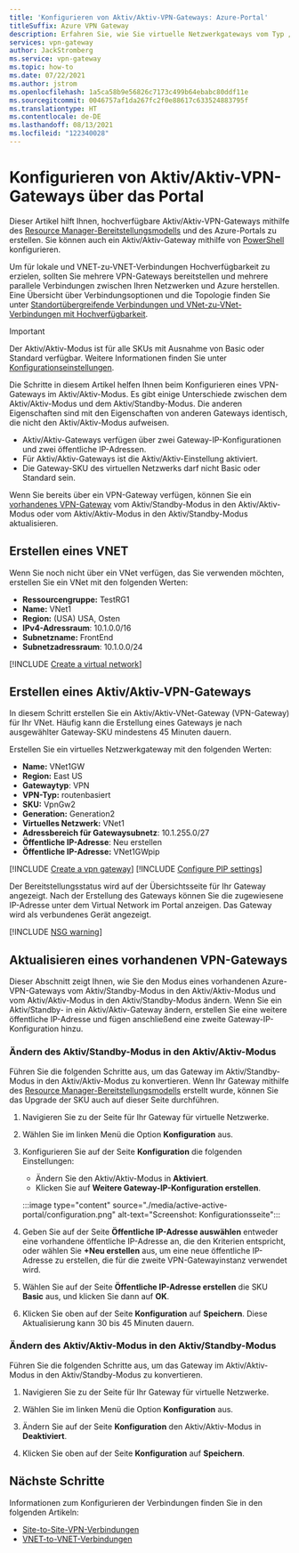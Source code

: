 ```yaml
---
title: 'Konfigurieren von Aktiv/Aktiv-VPN-Gateways: Azure-Portal'
titleSuffix: Azure VPN Gateway
description: Erfahren Sie, wie Sie virtuelle Netzwerkgateways vom Typ „Aktiv-Aktiv“ mithilfe des Azure-Portals konfigurieren können.
services: vpn-gateway
author: JackStromberg
ms.service: vpn-gateway
ms.topic: how-to
ms.date: 07/22/2021
ms.author: jstrom
ms.openlocfilehash: 1a5ca58b9e56826c7173c499b64ebabc80ddf11e
ms.sourcegitcommit: 0046757af1da267fc2f0e88617c633524883795f
ms.translationtype: HT
ms.contentlocale: de-DE
ms.lasthandoff: 08/13/2021
ms.locfileid: "122340028"
---
```

# <a name="configure-active-active-vpn-gateways-using-the-portal"></a>Konfigurieren von Aktiv/Aktiv-VPN-Gateways über das Portal

Dieser Artikel hilft Ihnen, hochverfügbare Aktiv/Aktiv-VPN-Gateways mithilfe des [Resource Manager-Bereitstellungsmodells](../azure-resource-manager/management/deployment-models.md) und des Azure-Portals zu erstellen. Sie können auch ein Aktiv/Aktiv-Gateway mithilfe von [PowerShell](vpn-gateway-activeactive-rm-powershell.md) konfigurieren.

Um für lokale und VNET-zu-VNET-Verbindungen Hochverfügbarkeit zu erzielen, sollten Sie mehrere VPN-Gateways bereitstellen und mehrere parallele Verbindungen zwischen Ihren Netzwerken und Azure herstellen. Eine Übersicht über Verbindungsoptionen und die Topologie finden Sie unter [Standortübergreifende Verbindungen und VNet-zu-VNet-Verbindungen mit Hochverfügbarkeit](vpn-gateway-highlyavailable.md).

> [!IMPORTANT]
> Der Aktiv/Aktiv-Modus ist für alle SKUs mit Ausnahme von Basic oder Standard verfügbar. Weitere Informationen finden Sie unter [Konfigurationseinstellungen](vpn-gateway-about-vpn-gateway-settings.md#gwsku).
>

Die Schritte in diesem Artikel helfen Ihnen beim Konfigurieren eines VPN-Gateways im Aktiv/Aktiv-Modus. Es gibt einige Unterschiede zwischen dem Aktiv/Aktiv-Modus und dem Aktiv/Standby-Modus. Die anderen Eigenschaften sind mit den Eigenschaften von anderen Gateways identisch, die nicht den Aktiv/Aktiv-Modus aufweisen. 

* Aktiv/Aktiv-Gateways verfügen über zwei Gateway-IP-Konfigurationen und zwei öffentliche IP-Adressen.
* Für Aktiv/Aktiv-Gateways ist die Aktiv/Aktiv-Einstellung aktiviert.
* Die Gateway-SKU des virtuellen Netzwerks darf nicht Basic oder Standard sein.

Wenn Sie bereits über ein VPN-Gateway verfügen, können Sie ein [vorhandenes VPN-Gateway](#update) vom Aktiv/Standby-Modus in den Aktiv/Aktiv-Modus oder vom Aktiv/Aktiv-Modus in den Aktiv/Standby-Modus aktualisieren.

## <a name="create-a-vnet"></a><a name="vnet"></a>Erstellen eines VNET

Wenn Sie noch nicht über ein VNet verfügen, das Sie verwenden möchten, erstellen Sie ein VNet mit den folgenden Werten:

* **Ressourcengruppe:** TestRG1
* **Name:** VNet1
* **Region:** (USA) USA, Osten
* **IPv4-Adressraum**: 10.1.0.0/16
* **Subnetzname:** FrontEnd
* **Subnetzadressraum**: 10.1.0.0/24

[!INCLUDE [Create a virtual network](../../includes/vpn-gateway-basic-vnet-rm-portal-include.md)]

## <a name="create-an-active-active-vpn-gateway"></a><a name="gateway"></a>Erstellen eines Aktiv/Aktiv-VPN-Gateways

In diesem Schritt erstellen Sie ein Aktiv/Aktiv-VNet-Gateway (VPN-Gateway) für Ihr VNet. Häufig kann die Erstellung eines Gateways je nach ausgewählter Gateway-SKU mindestens 45 Minuten dauern.

Erstellen Sie ein virtuelles Netzwerkgateway mit den folgenden Werten:

* **Name:** VNet1GW
* **Region:** East US
* **Gatewaytyp**: VPN
* **VPN-Typ:** routenbasiert
* **SKU:** VpnGw2
* **Generation:** Generation2
* **Virtuelles Netzwerk:** VNet1
* **Adressbereich für Gatewaysubnetz**: 10.1.255.0/27
* **Öffentliche IP-Adresse**: Neu erstellen
* **Öffentliche IP-Adresse:** VNet1GWpip

[!INCLUDE [Create a vpn gateway](../../includes/vpn-gateway-add-gw-portal-include.md)]
[!INCLUDE [Configure PIP settings](../../includes/vpn-gateway-add-gw-pip-active-portal-include.md)]

Der Bereitstellungsstatus wird auf der Übersichtsseite für Ihr Gateway angezeigt. Nach der Erstellung des Gateways können Sie die zugewiesene IP-Adresse unter dem Virtual Network im Portal anzeigen. Das Gateway wird als verbundenes Gerät angezeigt.

[!INCLUDE [NSG warning](../../includes/vpn-gateway-no-nsg-include.md)]

## <a name="update-an-existing-vpn-gateway"></a><a name ="update"></a> Aktualisieren eines vorhandenen VPN-Gateways

Dieser Abschnitt zeigt Ihnen, wie Sie den Modus eines vorhandenen Azure-VPN-Gateways vom Aktiv/Standby-Modus in den Aktiv/Aktiv-Modus und vom Aktiv/Aktiv-Modus in den Aktiv/Standby-Modus ändern. Wenn Sie ein Aktiv/Standby- in ein Aktiv/Aktiv-Gateway ändern, erstellen Sie eine weitere öffentliche IP-Adresse und fügen anschließend eine zweite Gateway-IP-Konfiguration hinzu. 

### <a name="change-active-standby-to-active-active"></a>Ändern des Aktiv/Standby-Modus in den Aktiv/Aktiv-Modus

Führen Sie die folgenden Schritte aus, um das Gateway im Aktiv/Standby-Modus in den Aktiv/Aktiv-Modus zu konvertieren. Wenn Ihr Gateway mithilfe des [Resource Manager-Bereitstellungsmodells](../azure-resource-manager/management/deployment-models.md) erstellt wurde, können Sie das Upgrade der SKU auch auf dieser Seite durchführen.

1. Navigieren Sie zu der Seite für Ihr Gateway für virtuelle Netzwerke.

1. Wählen Sie im linken Menü die Option **Konfiguration** aus.

1. Konfigurieren Sie auf der Seite **Konfiguration** die folgenden Einstellungen: 

   * Ändern Sie den Aktiv/Aktiv-Modus in **Aktiviert**.
   * Klicken Sie auf **Weitere Gateway-IP-Konfiguration erstellen**.

   :::image type="content" source="./media/active-active-portal/configuration.png" alt-text="Screenshot: Konfigurationsseite":::

1. Geben Sie auf der Seite **Öffentliche IP-Adresse auswählen** entweder eine vorhandene öffentliche IP-Adresse an, die den Kriterien entspricht, oder wählen Sie **+Neu erstellen** aus, um eine neue öffentliche IP-Adresse zu erstellen, die für die zweite VPN-Gatewayinstanz verwendet wird.

1. Wählen Sie auf der Seite **Öffentliche IP-Adresse erstellen** die SKU **Basic** aus, und klicken Sie dann auf **OK**.

1. Klicken Sie oben auf der Seite **Konfiguration** auf **Speichern**. Diese Aktualisierung kann 30 bis 45 Minuten dauern.

### <a name="change-active-active-to-active-standby"></a>Ändern des Aktiv/Aktiv-Modus in den Aktiv/Standby-Modus

Führen Sie die folgenden Schritte aus, um das Gateway im Aktiv/Aktiv-Modus in den Aktiv/Standby-Modus zu konvertieren.

1. Navigieren Sie zu der Seite für Ihr Gateway für virtuelle Netzwerke.

1. Wählen Sie im linken Menü die Option **Konfiguration** aus.

1. Ändern Sie auf der Seite **Konfiguration** den Aktiv/Aktiv-Modus in **Deaktiviert**.

1. Klicken Sie oben auf der Seite **Konfiguration** auf **Speichern**.

## <a name="next-steps"></a>Nächste Schritte

Informationen zum Konfigurieren der Verbindungen finden Sie in den folgenden Artikeln:

* [Site-to-Site-VPN-Verbindungen](./tutorial-site-to-site-portal.md)
* [VNET-to-VNET-Verbindungen](vpn-gateway-howto-vnet-vnet-resource-manager-portal.md#configure-the-vnet1-gateway-connection)
